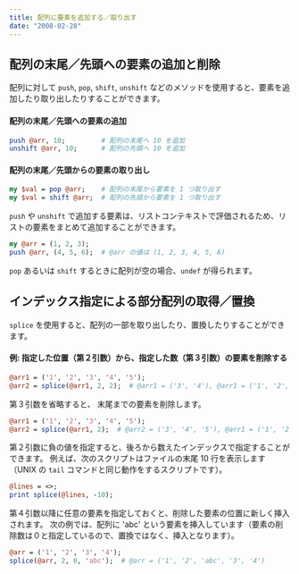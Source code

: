 ```yaml
---
title: 配列に要素を追加する／取り出す
date: "2008-02-28"
---
```


配列の末尾／先頭への要素の追加と削除
----

配列に対して `push`, `pop`, `shift`, `unshift` などのメソッドを使用すると、要素を追加したり取り出したりすることができます。

#### 配列の末尾／先頭への要素の追加

~~~ perl
push @arr, 10;         # 配列の末尾へ 10 を追加
unshift @arr, 10;      # 配列の先頭へ 10 を追加
~~~

#### 配列の末尾／先頭からの要素の取り出し

~~~ perl
my $val = pop @arr;    # 配列の末尾から要素を 1 つ取り出す
my $val = shift @arr;  # 配列の先頭から要素を 1 つ取り出す
~~~

`push` や `unshift` で追加する要素は、リストコンテキストで評価されるため、リストの要素をまとめて追加することができます。

~~~ perl
my @arr = (1, 2, 3);
push @arr, (4, 5, 6);  # @arr の値は (1, 2, 3, 4, 5, 6)
~~~

`pop` あるいは `shift` するときに配列が空の場合、`undef` が得られます。


インデックス指定による部分配列の取得／置換
----

`splice` を使用すると、配列の一部を取り出したり、置換したりすることができます。

#### 例: 指定した位置（第２引数）から、指定した数（第３引数）の要素を削除する

~~~ perl
@arr1 = ('1', '2', '3', '4', '5');
@arr2 = splice(@arr1, 2, 2);  # @arr1 = ('3', '4'), @arr1 = ('1', '2', '5')
~~~

第３引数を省略すると、 末尾までの要素を削除します。

~~~ perl
@arr1 = ('1', '2', '3', '4', '5');
@arr2 = splice(@arr1, 2);  # @arr2 = ('3', '4', '5'), @arr1 = ('1', '2')
~~~

第２引数に負の値を指定すると、後ろから数えたインデックスで指定することができます。
例えば、次のスクリプトはファイルの末尾 10 行を表示します（UNIX の `tail` コマンドと同じ動作をするスクリプトです）。

~~~ perl
@lines = <>;
print splice(@lines, -10);
~~~

第４引数以降に任意の要素を指定しておくと、削除した要素の位置に新しく挿入されます。
次の例では、配列に 'abc' という要素を挿入しています（要素の削除数は０と指定しているので、置換ではなく、挿入となります）。

~~~ perl
@arr = ('1', '2', '3', '4');
splice(@arr, 2, 0, 'abc');  # @arr = ('1', '2', 'abc', '3', '4')
~~~

